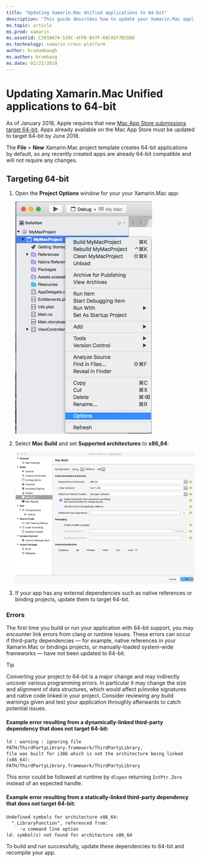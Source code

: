 ```yaml
---
title: "Updating Xamarin.Mac Unified applications to 64-bit"
description: "This guide describes how to update your Xamarin.Mac applications to target 64-bit"
ms.topic: article
ms.prod: xamarin
ms.assetid: C3810A74-539C-4FFB-B47F-68CA5F7BCDAD
ms.technology: xamarin-cross-platform
author: bradumbaugh
ms.author: brumbaug
ms.date: 02/22/2018
---
```


# Updating Xamarin.Mac Unified applications to 64-bit

As of January 2018, Apple requires that new 
[Mac App Store submissions target 64-bit](https://developer.apple.com/news/?id=06282017a). 
Apps already available on the Mac App Store must be updated to target 64-bit by
June 2018.

The **File** > **New** Xamarin.Mac project template creates 64-bit 
applications by default, so any recently created apps are already 64-bit 
compatible and will not require any changes.

## Targeting 64-bit

1. Open the **Project Options** window for your your Xamarin.Mac app:

   ![The contextual menu for the project](mac-64-bit-images/1-contextual_menu-vsmac.png "The contextual menu for the project")

2. Select **Mac Build** and set **Supported architectures** to **x86\_64**:

   [![Setting the supported architectures to x86_64](mac-64-bit-images/2-project_options-vsmac.png "Setting the supported architectures to x86_64")](mac-64-bit-images/2-project_options-vsmac-large.png#lightbox)

3. If your app has any external dependencies such as native references or
   binding projects, update them to target 64-bit.

### Errors

The first time you build or run your application with 64-bit support,
you may encounter link errors from clang or runtime issues. These errors
can occur if third-party dependencies — for example, native references in
your Xamarin.Mac or bindings projects, or manually-loaded system-wide
frameworks — have not been updated to 64-bit.

> [!TIP]
> Converting your project to 64-bit is a major change and may indirectly
> uncover various programming errors. In particular it may change the size and
> alignment of data structures, which would affect p/invoke signatures and
> native code linked in your project. Consider reviewing any build warnings
> given and test your application throughly afterwards to catch potential
> issues.

#### Example error resulting from a dynamically-linked third-party dependency that does not target 64-bit:

```console
ld : warning : ignoring file PATH/ThirdPartyLibrary.framework/ThirdPartyLibrary, 
file was built for i386 which is not the architecture being linked (x86_64): 
PATH/ThirdPartyLibrary.framework/ThirdPartyLibrary 
```

This error could be followed at runtime by `dlopen` returning `IntPtr.Zero` 
instead of an expected handle.

#### Example error resulting from a statically-linked third-party dependency that does not target 64-bit:

```console
Undefined symbols for architecture x86_64:
  "_LibraryFunction", referenced from:
     -u command line option
ld: symbol(s) not found for architecture x86_64 
```

To build and run successfully, update these dependencies to 64-bit and 
recompile your app.

